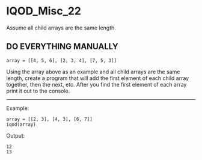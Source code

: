 # IQOD_Misc_22

Assume all child arrays are the same length. 

## DO EVERYTHING MANUALLY

```
array = [[4, 5, 6], [2, 3, 4], [7, 5, 3]]
```
Using the array above as an example and all child arrays are the same length, create a program that will add the first element of each child array together, then the next, etc. After you find the first element of each array print it out to the console.

<hr>
Example:

```
array = [[2, 3], [4, 3], [6, 7]]
iqod(array)
```
Output:

```
12
13
```
